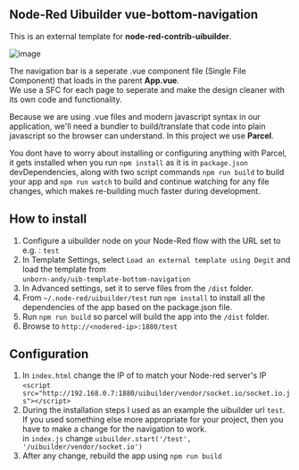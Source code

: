 ## Node-Red Uibuilder vue-bottom-navigation

This is an external template for **node-red-contrib-uibuilder**.<br>

![image](https://user-images.githubusercontent.com/93290787/152658931-e7fa3823-db9d-425b-8e12-74c0144c663a.png)


The navigation bar is a seperate .vue component file (Single File Component) that loads in the parent **App.vue**.<br> We use a SFC for each page to seperate and make the design cleaner with its own code and functionality.<br>

Because we are using .vue files and modern javascript syntax in our application, we'll need a bundler to build/translate that code into plain javascript so the browser can understand. In this project we use **Parcel**.

You dont have to worry about installing or configuring anything with Parcel, it gets installed when you run `npm install` as it is in `package.json` devDependencies, along with two script commands `npm run build` to build your app and `npm run watch` to build and continue watching for any file changes, which makes re-building much faster during development.

## How to install

1. Configure a uibuilder node on your Node-Red flow with the URL set to e.g. : `test` 
2. In Template Settings, select `Load an external template using Degit` and load the template from<br> `unborn-andy/uib-template-bottom-navigation`
3. In Advanced settings, set it to serve files from the `/dist` folder.
4. From `~/.node-red/uibuilder/test` run `npm install` to install all the dependencies of the app based on the package.json file.
5. Run `npm run build` so parcel will build the app into the `/dist` folder.
6. Browse to `http://<nodered-ip>:1880/test`

## Configuration

1. In `index.html` change the IP of to match your Node-red server's IP<br> `<script src="http://192.168.0.7:1880/uibuilder/vendor/socket.io/socket.io.js"></script>`
2. During the installation steps I used as an example the uibuilder url `test`.<br>
If you used something else more appropriate for your project, then you have to make a change for the navigation to work.<br> 
in `index.js` change `uibuilder.start('/test', '/uibuilder/vendor/socket.io')`  
3. After any change, rebuild the app using `npm run build`
